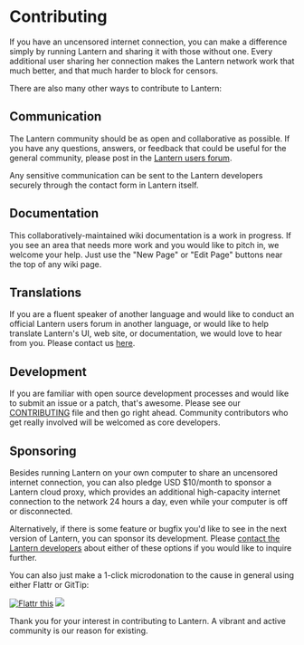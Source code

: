 # Contributing

If you have an uncensored internet connection, you can make a difference simply by running Lantern and sharing it with those without one. Every additional user sharing her connection makes the Lantern network work that much better, and that much harder to block for censors.

There are also many other ways to contribute to Lantern:


## Communication

The Lantern community should be as open and collaborative as possible. If you have any questions, answers, or feedback that could be useful for the general community, please post in the <a href="https://groups.google.com/forum/#!forum/lantern-users-en">Lantern users forum</a>.

Any sensitive communication can be sent to the Lantern developers securely through the contact form in Lantern itself.


## Documentation

This collaboratively-maintained wiki documentation is a work in progress. If you see an area that needs more work and you would like to pitch in, we welcome your help. Just use the "New Page" or "Edit Page" buttons near the top of any wiki page.


## Translations

If you are a fluent speaker of another language and would like to conduct an official Lantern users forum in another language, or would like to help translate Lantern's UI, web site, or documentation, we would love to hear from you. Please contact us <a href="mailto:i18n@getlantern.org">here</a>.


## Development

If you are familiar with open source development processes and would like to submit an issue or a patch, that's awesome. Please see our [CONTRIBUTING](https://github.com/getlantern/lantern/blob/master/CONTRIBUTING.md) file and then go right ahead. Community contributors who get really involved will be welcomed as core developers.


## Sponsoring

Besides running Lantern on your own computer to share an uncensored internet connection, you can also pledge USD $10/month to sponsor a Lantern cloud proxy, which provides an additional high-capacity internet connection to the network 24 hours a day, even while your computer is off or disconnected.

Alternatively, if there is some feature or bugfix you'd like to see in the next version of Lantern, you can sponsor its development. Please <a href="mailto:sponsoring@getlantern.org">contact the Lantern developers</a> about either of these options if you would like to inquire further.

You can also just make a 1-click microdonation to the cause in general using either Flattr or GitTip:

<a href="http://flattr.com/thing/854882/Team-Lantern-on-GitHub" target="_blank">
<img src="http://api.flattr.com/button/flattr-badge-large.png" alt="Flattr this" title="Flattr this" border="0" /></a>
<a href="https://www.gittip.com/teamlantern/" target="_blank"><img src="http://i.imgur.com/TK0Sn.jpg" /></a>

Thank you for your interest in contributing to Lantern. A vibrant and active community is our reason for existing.